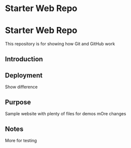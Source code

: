 # Starter Web Repo
# Starter Web Repo

This repository is for showing how Git and GitHub work

## Introduction

## Deployment
Show difference 
## Purpose

Sample website with plenty of files for demos
 mOre changes
## Notes
More for testing
